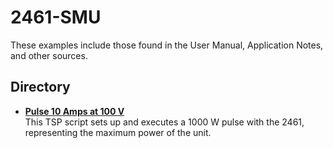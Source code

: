 # 2461-SMU

These examples include those found in the User Manual, Application Notes, and other sources. 

## Directory

[comment]: **[2450-SMU](./directory)**  

* **[Pulse 10 Amps at 100 V](./Pulse_10Aat100V.tsp)**  
This TSP script sets up and executes a 1000 W pulse with the 2461, representing the maximum power of the unit.